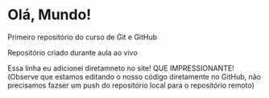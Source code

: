 # Olá, Mundo!
 Primeiro repositório do curso de Git e GitHub

Repositório criado durante aula ao vivo

Essa linha eu adicionei diretamneto no site! QUE IMPRESSIONANTE!(Observe que estamos editando o nosso código diretamente no GitHub, não precisamos fazser um push do repositório local para o repositório remoto)
